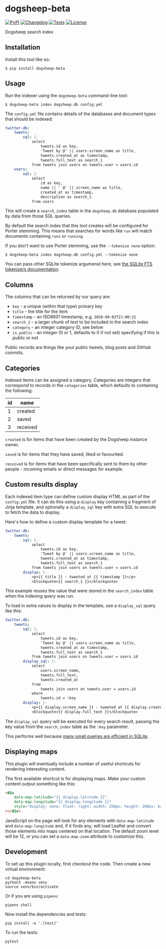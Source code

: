 # dogsheep-beta

[![PyPI](https://img.shields.io/pypi/v/dogsheep-beta.svg)](https://pypi.org/project/dogsheep-beta/)
[![Changelog](https://img.shields.io/github/v/release/dogsheep/beta?include_prereleases&label=changelog)](https://github.com/dogsheep/beta/releases)
[![Tests](https://github.com/dogsheep/beta/workflows/Test/badge.svg)](https://github.com/dogsheep/beta/actions?query=workflow%3ATest)
[![License](https://img.shields.io/badge/license-Apache%202.0-blue.svg)](https://github.com/dogsheep/beta/blob/main/LICENSE)

Dogsheep search index

## Installation

Install this tool like so:

    $ pip install dogsheep-beta

## Usage

Run the indexer using the `dogsheep-beta` command-line tool:

    $ dogsheep-beta index dogsheep.db config.yml

The `config.yml` file contains details of the databases and document types that should be indexed:

```yaml
twitter.db:
    tweets:
        sql: |-
            select
                tweets.id as key,
                'Tweet by @' || users.screen_name as title,
                tweets.created_at as timestamp,
                tweets.full_text as search_1
            from tweets join users on tweets.user = users.id
    users:
        sql: |-
            select
                id as key,
                name || ' @' || screen_name as title,
                created_at as timestamp,
                description as search_1
            from users
```

This will create a `search_index` table in the `dogsheep.db` database populated by data from those SQL queries.

By default the search index that this tool creates will be configured for Porter stemming. This means that searches for words like `run` will match documents containing `runs` or `running`.

If you don't want to use Porter stemming, use the `--tokenize none` option:

    $ dogsheep-beta index dogsheep.db config.yml --tokenize none

You can pass other SQLite tokenize argumenst here, see [the SQLite FTS tokenizers documentation](https://www.sqlite.org/fts5.html#tokenizers).

## Columns

The columns that can be returned by our query are:

- `key` - a unique (within that type) primary key
- `title` - the title for the item
- `timestamp` - an ISO8601 timestamp, e.g. `2020-09-02T21:00:21`
- `search_1` - a larger chunk of text to be included in the search index
- `category` - an integer category ID, see below
- `is_public` - an integer (0 or 1, defaults to 0 if not set) specifying if this is public or not

Public records are things like your public tweets, blog posts and GitHub commits.

## Categories

Indexed items can be assigned a category. Categories are integers that correspond to records in the `categories` table, which defaults to containing the following:

|   id | name       |
|------|------------|
|    1 | created    |
|    2 | saved      |
|    3 | received   |

`created` is for items that have been created by the Dogsheep instance owner.

`saved` is for items that they have saved, liked or favourited.

`received` is for items that have been specifically sent to them by other people - incoming emails or direct messages for example.

## Custom results display

Each indexed item type can define custom display HTML as part of the `config.yml` file. It can do this using a `display` key containing a fragment of Jinja template, and optionally a `display_sql` key with extra SQL to execute to fetch the data to display.

Here's how to define a custom display template for a tweet:

```yaml
twitter.db:
    tweets:
        sql: |-
            select
                tweets.id as key,
                'Tweet by @' || users.screen_name as title,
                tweets.created_at as timestamp,
                tweets.full_text as search_1
            from tweets join users on tweets.user = users.id
        display: |-
            <p>{{ title }} - tweeted at {{ timestamp }}</p>
            <blockquote>{{ search_1 }}</blockquote>
```
This example reuses the value that were stored in the `search_index` table when the indexing query was run.

To load in extra values to display in the template, use a `display_sql` query like this:

```yaml
twitter.db:
    tweets:
        sql: |-
            select
                tweets.id as key,
                'Tweet by @' || users.screen_name as title,
                tweets.created_at as timestamp,
                tweets.full_text as search_1
            from tweets join users on tweets.user = users.id
        display_sql: |-
            select
                users.screen_name,
                tweets.full_text,
                tweets.created_at
            from
                tweets join users on tweets.user = users.id
            where
                tweets.id = :key
        display: |-
            <p>{{ display.screen_name }} - tweeted at {{ display.created_at }}</p>
            <blockquote>{{ display.full_text }}</blockquote>
```
The `display_sql` query will be executed for every search result, passing the key value from the `search_index` table as the `:key` parameter.

This performs well because [many small queries are efficient in SQLite](https://www.sqlite.org/np1queryprob.html).

## Displaying maps

This plugin will eventually include a number of useful shortcuts for rendering interesting content.

The first available shortcut is for displaying maps. Make your custom content output something like this:

```html
<div
    data-map-latitude="{{ display.latitude }}"
    data-map-longitude="{{ display.longitude }}"
    style="display: none; float: right; width: 250px; height: 200px; background-color: #ccc;"
></div>
```
JavaScript on the page will look for any elements with `data-map-latitude` and `data-map-longitude` and, if it finds any, will load Leaflet and convert those elements into maps centered on that location. The default zoom level will be 12, or you can set a `data-map-zoom` attribute to customize this.

## Development

To set up this plugin locally, first checkout the code. Then create a new virtual environment:

    cd dogsheep-beta
    python3 -mvenv venv
    source venv/bin/activate

Or if you are using `pipenv`:

    pipenv shell

Now install the dependencies and tests:

    pip install -e '.[test]'

To run the tests:

    pytest
